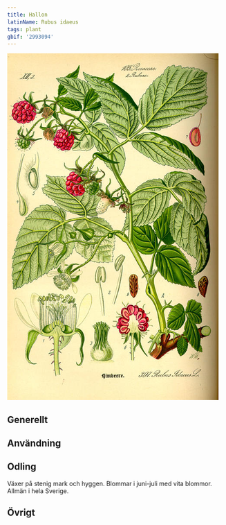 ```yaml
---
title: Hallon
latinName: Rubus idaeus
tags: plant
gbif: '2993094'
---
```


![](/static/img/rubus-idaeus-3.jpg)

## Generellt

## Användning

## Odling

Växer på stenig mark och hyggen. Blommar i juni-juli med vita blommor. Allmän i hela Sverige.

## Övrigt
